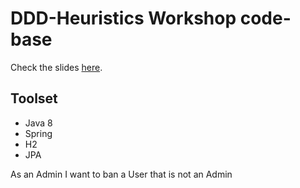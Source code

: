 DDD-Heuristics Workshop code-base
=================================

Check the slides [here](https://docs.google.com/presentation/d/1zB70vQjUQf5J5WmH-JOpNcrFHy7D84ByzGN5ZZmwreo/edit#slide=id.g17786b958c_0_3064).

Toolset
-------

* Java 8
* Spring
* H2
* JPA

As an Admin I want to ban a User that is not an Admin
